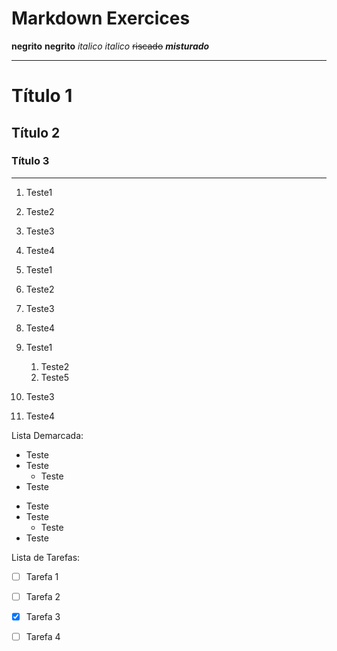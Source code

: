 # Markdown Exercices

**negrito**
__negrito__
*italico*
_italico_
~~riscado~~
**_misturado_**
***
# Título 1
## Título 2
### Título 3
---
1. Teste1
1. Teste2
1. Teste3
1. Teste4

1. Teste1
5. Teste2
99. Teste3
678. Teste4

1. Teste1
	1. Teste2
	1. Teste5
1. Teste3
1. Teste4

Lista Demarcada:

* Teste
* Teste
	* Teste
* Teste

- Teste
- Teste
	- Teste
- Teste

Lista de Tarefas:

* [ ] Tarefa 1
* [ ] Tarefa 2
* [x] Tarefa 3
* [ ] Tarefa 4

